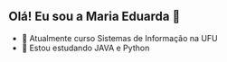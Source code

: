 ## Olá! Eu sou a Maria Eduarda 👋
- 🔭 Atualmente curso Sistemas de Informação na UFU
- 🌱 Estou estudando JAVA e Python
